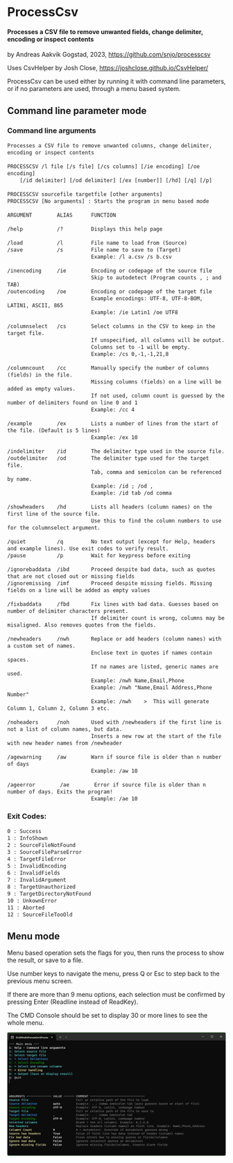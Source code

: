 # ProcessCsv
#### Processes a CSV file to remove unwanted fields, change delimiter, encoding or inspect contents

by Andreas Aakvik Gogstad, 2023, https://github.com/snjo/processcsv

Uses CsvHelper by Josh Close, https://joshclose.github.io/CsvHelper/

ProcessCsv can be used either by running it with command line parameters, or if no parameters are used, through a menu based system.

## Command line parameter mode

### Command line arguments

    Processes a CSV file to remove unwanted columns, change delimiter, encoding or inspect contents

    PROCESSCSV /l file [/s file] [/cs columns] [/ie encoding] [/oe encoding]
        [/id delimiter] [/od delimiter] [/ex [number]] [/hd] [/q] [/p]
    
    PROCESSCSV sourcefile targetfile [other arguments]
    PROCESSCSV [No arguments] : Starts the program in menu based mode
    
    ARGUMENT        ALIAS      FUNCTION
    
    /help           /?         Displays this help page
    
    /load           /l         File name to load from (Source)
    /save           /s         File name to save to (Target)
                               Example: /l a.csv /s b.csv
    
    /inencoding     /ie        Encoding or codepage of the source file
                               Skip to autodetect (Program counts , ; and TAB)
    /outencoding    /oe        Encoding or codepage of the target file
                               Example encodings: UTF-8, UTF-8-BOM, LATIN1, ASCII, 865
                               Example: /ie Latin1 /oe UTF8
    
    /columnselect   /cs        Select columns in the CSV to keep in the target file.
                               If unspecified, all columns will be output.
                               Columns set to -1 will be empty.
                               Example: /cs 0,-1,-1,21,8
    
    /columncount    /cc        Manually specify the number of columns (fields) in the file.
                               Missing columns (fields) on a line will be added as empty values.
                               If not used, column count is guessed by the number of delimiters found on line 0 and 1
                               Example: /cc 4
    
    /example        /ex        Lists a number of lines from the start of the file. (Default is 5 lines)
                               Example: /ex 10
    
    /indelimiter    /id        The delimiter type used in the source file.
    /outdelimiter   /od        The delimiter type used for the target file.
                               Tab, comma and semicolon can be referenced by name.
                               Example: /id ; /od ,
                               Example: /id tab /od comma
    
    /showheaders    /hd        Lists all headers (column names) on the first line of the source file.
                               Use this to find the column numbers to use for the columnselect argument.
    
    /quiet          /q         No text output (except for Help, headers and example lines). Use exit codes to verify result.
    /pause          /p         Wait for keypress before exiting
    
    /ignorebaddata  /ibd       Proceed despite bad data, such as quotes that are not closed out or missing fields
    /ignoremissing  /imf       Proceed despite missing fields. Missing fields on a line will be added as empty values
    
    /fixbaddata     /fbd       Fix lines with bad data. Guesses based on number of delimiter characters present.
                               If delimiter count is wrong, columns may be misaligned. Also removes quotes from the fields.
    
    /newheaders     /nwh       Replace or add headers (column names) with a custom set of names.
                               Enclose text in quotes if names contain spaces.
                               If no names are listed, generic names are used.
                               Example: /nwh Name,Email,Phone
                               Example: /nwh "Name,Email Address,Phone Number"
                               Example: /nwh    >  This will generate Column 1, Column 2, Column 3 etc.
    
    /noheaders      /noh       Used with /newheaders if the first line is not a list of column names, but data.
                               Inserts a new row at the start of the file with new header names from /newheader
                               
    /agewarning     /aw        Warn if source file is older than n number of days
                               Example: /aw 10
						   
    /ageerror        /ae        Error if source file is older than n number of days. Exits the program!
                               Example: /ae 10



### Exit Codes:

    0 : Success
    1 : InfoShown
    2 : SourceFileNotFound
    3 : SourceFileParseError
    4 : TargetFileError
    5 : InvalidEncoding
    6 : InvalidFields
    7 : InvalidArgument
    8 : TargetUnauthorized
    9 : TargetDirectoryNotFound
    10 : UnkownError
    11 : Aborted
    12 : SourceFileTooOld

## Menu mode

Menu based operation sets the flags for you, then runs the process to show the result, or save to a file.

Use number keys to navigate the menu, press Q or Esc to step back to the previous menu screen.

If there are more than 9 menu options, each selection must be confirmed by pressing Enter (Readline instead of ReadKey).

The CMD Console should be set to display 30 or more lines to see the whole menu.

![image](processCsv_screenshot.png)
